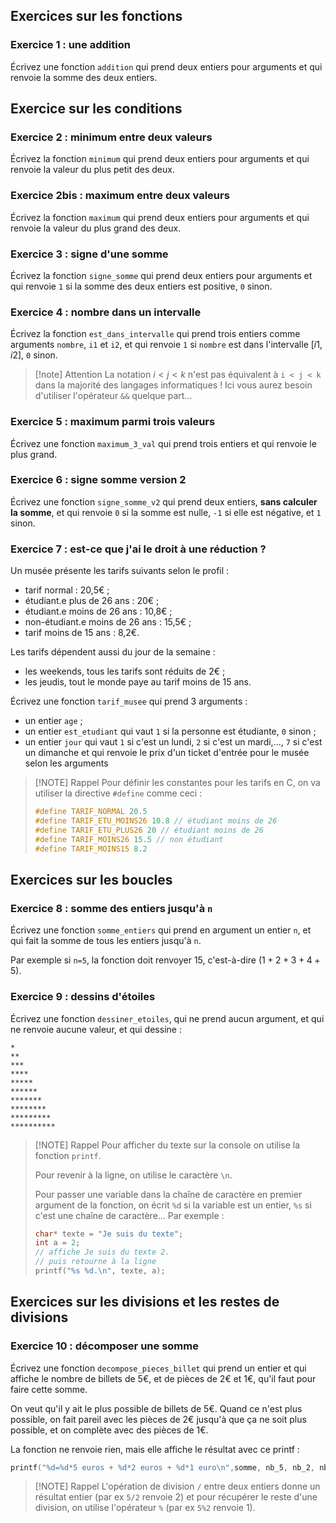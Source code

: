 
## Exercices sur les fonctions
### Exercice 1 :  une addition
Écrivez une fonction `addition` qui prend deux entiers pour arguments et qui renvoie la somme des deux entiers.
## Exercice sur les conditions
### Exercice 2 : minimum entre deux valeurs
Écrivez la fonction `minimum` qui prend deux entiers pour arguments et qui renvoie la valeur du plus petit des deux.

### Exercice 2bis : maximum entre deux valeurs
Écrivez la fonction `maximum` qui prend deux entiers pour arguments et qui renvoie la valeur du plus grand des deux.

### Exercice 3 : signe d'une somme
Écrivez la fonction `signe_somme` qui prend deux entiers pour arguments et qui renvoie `1` si la somme des deux entiers est positive, `0` sinon.

### Exercice 4 : nombre dans un intervalle
Écrivez la fonction `est_dans_intervalle` qui prend trois entiers comme arguments `nombre`, `i1` et `i2`, et qui renvoie `1` si `nombre` est dans l'intervalle $[i1, i2]$, `0` sinon.

> [!note] Attention
> La notation $i < j < k$ n'est pas équivalent à `i < j < k` dans la majorité des langages informatiques ! Ici vous aurez besoin d'utiliser l'opérateur `&&` quelque part...

### Exercice 5 : maximum parmi trois valeurs
Écrivez une fonction `maximum_3_val` qui prend trois entiers et qui renvoie le plus grand.

### Exercice 6 : signe somme version 2
Écrivez une fonction `signe_somme_v2` qui prend deux entiers, **sans calculer la somme**, et qui renvoie `0` si la somme est nulle, `-1` si elle est négative, et `1` sinon.

### Exercice 7 : est-ce que j'ai le droit à une réduction ?
Un musée présente les tarifs suivants selon le profil :
- tarif normal : 20,5€ ;
- étudiant.e plus de 26 ans : 20€ ;
- étudiant.e moins de 26 ans : 10,8€ ;
- non-étudiant.e moins de 26 ans : 15,5€ ;
- tarif moins de 15 ans : 8,2€.

Les tarifs dépendent aussi du jour de la semaine :
- les weekends, tous les tarifs sont réduits de 2€ ;
- les jeudis, tout le monde paye au tarif moins de 15 ans.

Écrivez une fonction `tarif_musee` qui prend 3 arguments :
- un entier `age` ;
- un entier `est_etudiant` qui vaut `1` si la personne est étudiante, `0` sinon ;
- un entier `jour` qui vaut `1` si c'est un lundi, `2` si c'est un mardi,..., `7` si c'est un dimanche
et qui renvoie le prix d'un ticket d'entrée pour le musée selon les arguments

> [!NOTE] Rappel
> Pour définir les constantes pour les tarifs en C, on va utiliser la directive `#define` comme ceci :
> ```c
> #define TARIF_NORMAL 20.5
> #define TARIF_ETU_MOINS26 10.8 // étudiant moins de 26
> #define TARIF_ETU_PLUS26 20 // étudiant moins de 26
> #define TARIF_MOINS26 15.5 // non étudiant
> #define TARIF_MOINS15 8.2
> ```


## Exercices sur les boucles
### Exercice 8 : somme des entiers jusqu'à `n`
Écrivez une fonction `somme_entiers` qui prend en argument un entier `n`, et qui fait la somme de tous les entiers jusqu'à `n`.

Par exemple si `n=5`, la fonction doit renvoyer $15$, c'est-à-dire ($1+2+3+4+5$).

### Exercice 9 : dessins d'étoiles
Écrivez une fonction `dessiner_etoiles`, qui ne prend aucun argument, et qui ne renvoie aucune valeur, et qui dessine :
```
*
**
***
****
*****
******
*******
********
*********
**********
```

> [!NOTE] Rappel
> Pour afficher du texte sur la console on utilise la fonction `printf`.
> 
> Pour revenir à la ligne, on utilise le caractère `\n`.
> 
> Pour passer une variable dans la chaîne de caractère en premier argument de la fonction, on écrit `%d` si la variable est un entier, `%s` si c'est une chaîne de caractère... Par exemple :
> ```c
> char* texte = "Je suis du texte";
> int a = 2;
> // affiche Je suis du texte 2.
> // puis retourne à la ligne
> printf("%s %d.\n", texte, a); 
> ```
> 


## Exercices sur les divisions et les restes de divisions
### Exercice 10 : décomposer une somme 
Écrivez une fonction `decompose_pieces_billet` qui prend un entier et qui affiche le nombre de billets de 5€, et de pièces de 2€ et 1€, qu'il faut pour faire cette somme.

On veut qu'il y ait le plus possible de billets de 5€. Quand ce n'est plus possible, on fait pareil avec les pièces de 2€ jusqu'à que ça ne soit plus possible, et on complète avec des pièces de 1€.

La fonction ne renvoie rien, mais elle affiche le résultat avec ce printf :
```c
printf("%d=%d*5 euros + %d*2 euros + %d*1 euro\n",somme, nb_5, nb_2, nb_1);
```


> [!NOTE] Rappel
> L'opération de division `/` entre deux entiers donne un résultat entier (par ex `5/2`  renvoie 2) et pour récupérer le reste d'une division, on utilise l'opérateur `%` (par ex `5%2` renvoie 1).

